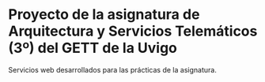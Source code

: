 # Proyecto de la asignatura de Arquitectura y Servicios Telemáticos (3º) del GETT de la Uvigo

Servicios web desarrollados para las prácticas de la asignatura. 
